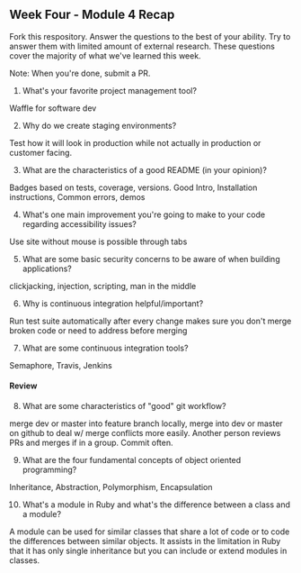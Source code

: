 ## Week Four - Module 4 Recap

Fork this respository. Answer the questions to the best of your ability. Try to answer them with limited amount of external research. These questions cover the majority of what we've learned this week. 

Note: When you're done, submit a PR. 

1. What's your favorite project management tool?

Waffle for software dev

2. Why do we create staging environments?

Test how it will look in production while not actually in production or customer facing.

3. What are the characteristics of a good README (in your opinion)?

Badges based on tests, coverage, versions. Good Intro, Installation instructions, Common errors, demos

4. What's one main improvement you're going to make to your code regarding accessibility issues?

Use site without mouse is possible through tabs

5. What are some basic security concerns to be aware of when building applications?

clickjacking, injection, scripting, man in the middle

6. Why is continuous integration helpful/important?

Run test suite automatically after every change makes sure you don't merge broken code or need to address before merging

7. What are some continuous integration tools?

Semaphore, Travis, Jenkins


#### Review  

8. What are some characteristics of "good" git workflow?

merge dev or master into feature branch locally, merge into dev or master on github to deal w/ merge conflicts more easily. Another person reviews PRs and merges if in a group. Commit often. 

9. What are the four fundamental concepts of object oriented programming?

Inheritance, Abstraction, Polymorphism, Encapsulation

10. What's a module in Ruby and what's the difference between a class and a module?

A module can be used for similar classes that share a lot of code or to code the differences between similar objects. It assists in the limitation in Ruby that it has only single inheritance but you can include or extend modules in classes.
